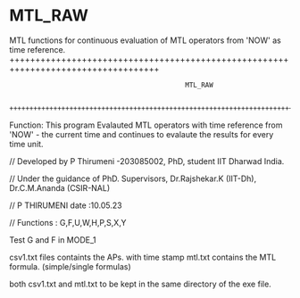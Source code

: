# MTL_RAW
MTL functions for continuous evaluation of  MTL operators from 'NOW' as time reference. 
      +++++++++++++++++++++++++++++++++++++++++++++++++++++++++++++++++++++++++++++++++++

                                                MTL_RAW

			+++++++++++++++++++++++++++++++++++++++++++++++++++++++++++++++++++++++++++++++++++

Function: This program Evalauted MTL operators with time reference from 'NOW' - the current time and continues to evalaute the results for every time unit.


// Developed by P Thirumeni -203085002, PhD, student IIT Dharwad India.

// Under the guidance of PhD. Supervisors, Dr.Rajshekar.K (IIT-Dh), Dr.C.M.Ananda (CSIR-NAL)

//   P THIRUMENI  date :10.05.23

// Functions : G,F,U,W,H,P,S,X,Y

Test G and F in MODE_1

csv1.txt files containts the APs. with time stamp
mtl.txt contains the MTL formula. (simple/single formulas)

both csv1.txt and mtl.txt to be kept in the same directory of the exe file.
